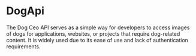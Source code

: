 # DogApi
The Dog Ceo API serves as a simple way for developers to access images of dogs for applications, websites, or projects that require dog-related content. It is widely used due to its ease of use and lack of authentication requirements. 
